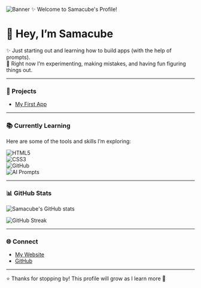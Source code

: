 ![Banner](https://capsule-render.vercel.app/api?type=wave&color=58a6ff&height=200&section=header&text=Welcome%20to%20Samacube's%20Profile!&fontSize=30&fontColor=ffffff&animation=fadeIn)
✨ Welcome to Samacube's Profile!
# 👋 Hey, I’m Samacube

✨ Just starting out and learning how to build apps (with the help of prompts).  
🌱 Right now I’m experimenting, making mistakes, and having fun figuring things out.  

---

### 🚀 Projects
- [My First App](https://github.com/samacube-bus/my-first-app)  

---

### 📚 Currently Learning
Here are some of the tools and skills I’m exploring:  

![HTML5](https://img.shields.io/badge/HTML5-E34F26?style=for-the-badge&logo=html5&logoColor=white)  
![CSS3](https://img.shields.io/badge/CSS3-1572B6?style=for-the-badge&logo=css3&logoColor=white)  
![GitHub](https://img.shields.io/badge/GitHub-181717?style=for-the-badge&logo=github&logoColor=white)  
![AI Prompts](https://img.shields.io/badge/AI%20Prompts-8A2BE2?style=for-the-badge&logo=openai&logoColor=white)  

---

### 📊 GitHub Stats
![Samacube's GitHub stats](https://github-readme-stats.vercel.app/api?username=samacube-bus&show_icons=true&theme=tokyonight)  

![GitHub Streak](https://streak-stats.demolab.com?user=samacube-bus&theme=tokyonight&hide_border=true&border_radius=6)  

---

### 🌐 Connect
- [My Website](https://samacube-bus.github.io)  
- [GitHub](https://github.com/samacube-bus)  

---

⭐ Thanks for stopping by! This profile will grow as I learn more 🚀
